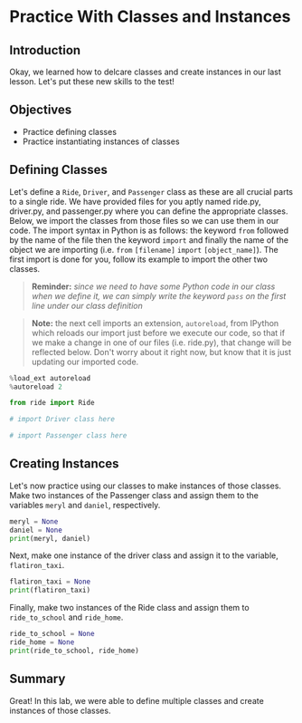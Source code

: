 
# Practice With Classes and Instances

## Introduction
Okay, we learned how to delcare classes and create instances in our last lesson. Let's put these new skills to the test!

## Objectives

* Practice defining classes
* Practice instantiating instances of classes

## Defining Classes


Let's define a `Ride`, `Driver`, and `Passenger` class as these are all crucial parts to a single ride. We have provided files for you aptly named ride.py, driver.py, and passenger.py where you can define the appropriate classes. Below, we import the classes from those files so we can use them in our code. The import syntax in Python is as follows: the keyword `from` followed by the name of the file then the keyword `import` and finally the name of the object we are importing (i.e. `from` `[filename]` `import` `[object_name]`). The first import is done for you, follow its example to import the other two classes.

> **Reminder:** *since we need to have some Python code in our class when we define it, we can simply write the keyword `pass` on the first line under our class definition*

> **Note:** the next cell imports an extension, `autoreload`, from IPython which reloads our import just before we execute our code, so that if we make a change in one of our files (i.e. ride.py), that change will be reflected below. Don't worry about it right now, but know that it is just updating our imported code.


```python
%load_ext autoreload
%autoreload 2
```


```python
from ride import Ride
```


```python
# import Driver class here
```


```python
# import Passenger class here
```

## Creating Instances

Let's now practice using our classes to make instances of those classes. Make two instances of the Passenger class and assign them to the variables `meryl` and `daniel`, respectively.


```python
meryl = None
daniel = None
print(meryl, daniel)
```

Next, make one instance of the driver class and assign it to the variable, `flatiron_taxi`.


```python
flatiron_taxi = None
print(flatiron_taxi)
```

Finally, make two instances of the Ride class and assign them to `ride_to_school` and `ride_home`. 


```python
ride_to_school = None
ride_home = None
print(ride_to_school, ride_home)
```

## Summary
Great! In this lab, we were able to define multiple classes and create instances of those classes.
